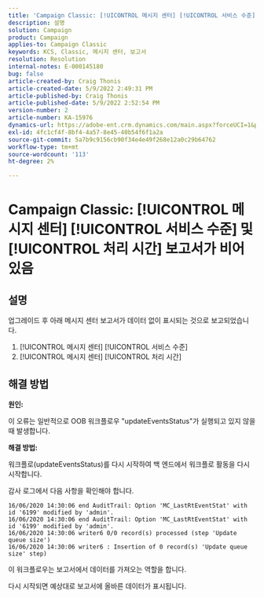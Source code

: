 ```yaml
---
title: 'Campaign Classic: [!UICONTROL 메시지 센터] [!UICONTROL 서비스 수준] 및 [!UICONTROL 처리 시간] 보고서가 비어 있음'
description: 설명
solution: Campaign
product: Campaign
applies-to: Campaign Classic
keywords: KCS, Classic, 메시지 센터, 보고서
resolution: Resolution
internal-notes: E-000145180
bug: false
article-created-by: Craig Thonis
article-created-date: 5/9/2022 2:49:31 PM
article-published-by: Craig Thonis
article-published-date: 5/9/2022 2:52:54 PM
version-number: 2
article-number: KA-15976
dynamics-url: https://adobe-ent.crm.dynamics.com/main.aspx?forceUCI=1&pagetype=entityrecord&etn=knowledgearticle&id=7f60453b-a7cf-ec11-a7b5-00224809c196
exl-id: 4fc1cf4f-8bf4-4a57-8e45-40b54f6f1a2a
source-git-commit: 5a7b9c9156cb90f34e4e49f268e12a0c29b64762
workflow-type: tm+mt
source-wordcount: '113'
ht-degree: 2%

---
```


# Campaign Classic: [!UICONTROL 메시지 센터] [!UICONTROL 서비스 수준] 및 [!UICONTROL 처리 시간] 보고서가 비어 있음

## 설명


업그레이드 후 아래 메시지 센터 보고서가 데이터 없이 표시되는 것으로 보고되었습니다.

1. [!UICONTROL 메시지 센터] [!UICONTROL 서비스 수준]
2. [!UICONTROL 메시지 센터] [!UICONTROL 처리 시간]


## 해결 방법


<b>원인: </b>

이 오류는 일반적으로 OOB 워크플로우 &quot;updateEventsStatus&quot;가 실행되고 있지 않을 때 발생합니다.

<b>해결 방법:</b>

워크플로(updateEventsStatus)를 다시 시작하여 백 엔드에서 워크플로 활동을 다시 시작합니다.

감사 로그에서 다음 사항을 확인해야 합니다.


```
16/06/2020 14:30:06 end AuditTrail: Option 'MC_LastRtEventStat' with id '6199' modified by 'admin'.
16/06/2020 14:30:06 end AuditTrail: Option 'MC_LastRtEventStat' with id '6199' modified by 'admin'.
16/06/2020 14:30:06 writer6 0/0 record(s) processed (step 'Update queue size')
16/06/2020 14:30:06 writer6 : Insertion of 0 record(s) 'Update queue size' step)
```


이 워크플로우는 보고서에서 데이터를 가져오는 역할을 합니다.

다시 시작되면 예상대로 보고서에 올바른 데이터가 표시됩니다.
